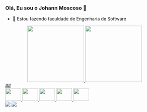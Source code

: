 ### Olá, Eu sou o Johann Moscoso 👋

- 🌱 Estou fazendo faculdade de Engenharia de Software


<div align="center">
  <a href="https://github.com/JohannMscs">
  <img height="180em" src="https://github-readme-stats.vercel.app/api?username=JohannMscs&show_icons=true&theme=midnight&show_all_commits=true&count_private=true"/>
  <img height="180em" src="https://github-readme-stats.vercel.app/api/top-langs/?username=JohannMscs&layout=compact&langs_count=7&theme=midnight"/>
</div>
##
<div>
<img aling= 'center' alt - "Johann-Java" height ="40" width ="50" src="https://cdn.jsdelivr.net/gh/devicons/devicon/icons/java/java-original.svg" />
  <img alling - 'center' alt - "Johann-Postgresql" height ="40" width ="50" src="https://cdn.jsdelivr.net/gh/devicons/devicon/icons/postgresql/postgresql-original.svg"/>
<img aling= 'center' alt - "Johann-Html" height ="40" width ="50" src="https://cdn.jsdelivr.net/gh/devicons/devicon/icons/html5/html5-original.svg" />
<img  alling - 'center' alt - "Johann-Css" height ="40" width ="50" src="https://cdn.jsdelivr.net/gh/devicons/devicon/icons/css3/css3-plain.svg" />
<img alling - 'center' alt - "Johann-Javascript" height ="40" width ="50"  src="https://cdn.jsdelivr.net/gh/devicons/devicon/icons/javascript/javascript-original.svg" />

   </div>        
          
<div> 
<a href="" target"_blank"><img src="https://img.shields.io/badge/Instagram-E4405F?style=for-the-badge&logo=instagram&logoColor=white" target"blank"></a>
<a href="" target"_blank"><img src="https://img.shields.io/badge/LinkedIn-0077B5?style=for-the-badge&logo=linkedin&logoColor=white" target"blank"></a>


</div>
